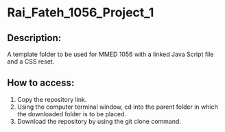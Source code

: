 # Rai_Fateh_1056_Project_1

## Description:
A template folder to be used for MMED 1056 with a linked Java Script file and a CSS reset.

## How to access:
1. Copy the repository link.
2. Using the computer terminal window, cd into the parent folder in which the downloaded folder is to be placed.
3. Download the repository by using the git clone command. 